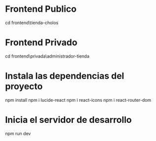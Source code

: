 # Frontend Publico
cd frontend\tienda-cholos

# Frontend Privado
cd frontend\privada\administrador-tienda

# Instala las dependencias del proyecto
npm install
npm i lucide-react
npm i react-icons
npm i react-router-dom

# Inicia el servidor de desarrollo
npm run dev
